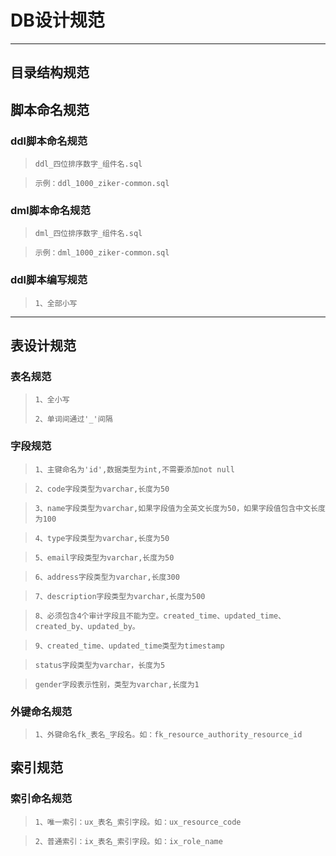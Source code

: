 # DB设计规范 #

----------

## 目录结构规范 ##

## 脚本命名规范 ##

### ddl脚本命名规范 ###

> `ddl_四位排序数字_组件名.sql`

> `示例：ddl_1000_ziker-common.sql`

### dml脚本命名规范 ###
> `dml_四位排序数字_组件名.sql`

> `示例：dml_1000_ziker-common.sql`

### ddl脚本编写规范 ###
> `1、全部小写`

----------
## 表设计规范 ##
### 表名规范 ###
> `1、全小写`
> 
> `2、单词间通过'_'间隔`
### 字段规范 ###
> `1、主键命名为'id',数据类型为int,不需要添加not null`

> `2、code字段类型为varchar,长度为50`

> `3、name字段类型为varchar,如果字段值为全英文长度为50，如果字段值包含中文长度为100`

> `4、type字段类型为varchar,长度为50`

> `5、email字段类型为varchar,长度为50`

> `6、address字段类型为varchar,长度300`

> `7、description字段类型为varchar,长度为500`

> `8、必须包含4个审计字段且不能为空。created_time、updated_time、created_by、updated_by。`

> `9、created_time、updated_time类型为timestamp`

> `status字段类型为varchar，长度为5`

> `gender字段表示性别，类型为varchar,长度为1`

### 外键命名规范 ###
> `1、外键命名fk_表名_字段名。如：fk_resource_authority_resource_id`
## 索引规范 ##
### 索引命名规范 ###
> `1、唯一索引：ux_表名_索引字段。如：ux_resource_code`

> `2、普通索引：ix_表名_索引字段。如：ix_role_name`
